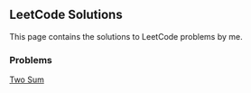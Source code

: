 ## LeetCode Solutions
This page contains the solutions to LeetCode problems by me.

### Problems
[Two Sum](Two%20Sum)
